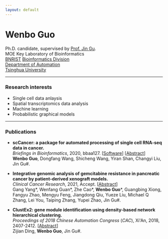```yaml
---
layout: default
---
```


# Wenbo Guo
Ph.D. candidate, supervised by [Prof. Jin Gu](http://www.lifeome.net/glab/jgu/).    
MOE Key Laboratory of Bioinformatics   
[BNRIST](http://www.tnlist.org.cn/) [Bioinformatics Division](http://bioinfo.au.tsinghua.edu.cn/)   
[Department of Automation](http://www.tsinghua.edu.cn/publish/au/index.html)   
[Tsinghua University](http://www.tsinghua.edu.cn/)  



-------------------

### Research interests
*  Single cell data anlaysis
*  Spatial transcriptomics  data analysis
*  Machine learning 
*  Probabilistic graphical models

----------------------

###  Publications
*  **scCancer: a package for automated processing of single cell RNA-seq data in cancer.**     
_Briefings in Bioinformatics_, 2020, bbaa127. [[Software](http://lifeome.net/software/sccancer/)]  [[Abstract](https://doi.org/10.1093/bib/bbaa127)]   
**Wenbo Guo**, Dongfang Wang, Shicheng Wang, Yiran Shan, Changyi Liu,  Jin Gu#.
*  **Integrative genomic analysis of gemcitabine resistance in pancreatic cancer by patient-derived xenograft models.**   
_Clinical Cancer Research_, 2021, Accept.  [[Abstract](https://clincancerres.aacrjournals.org/content/early/2021/03/04/1078-0432.CCR-19-3975)]    
Gang Yang\*, Wenfang Guan\*, Zhe Cao\*, **Wenbo Guo**\*, Guangbing Xiong, Fangyu Zhao, Mengyu Feng, Jiangdong Qiu, Yueze Liu, Michael Q Zhang, Lei You, Taiping Zhang, Yupei Zhao, Jin Gu#.

*  **ClustEx2: gene module identification using density-based network hierarchical clustering.**   
_Proceedings of 2018 Chinese Automation Congress_ (_CAC_), Xi'An, 2018, 2407-2412. [[Abstract](https://doi.org/10.1109/CAC.2018.8623442)]      
Zijian Ding, **Wenbo Guo**,  Jin Gu#.

